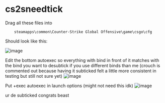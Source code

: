 # cs2sneedtick

Drag all these files into 

		steamapps\common\Counter-Strike Global Offensive\game\csgo\cfg    
	
Should look like this:


![image](https://github.com/z6m/cs2sneedtick/assets/58152411/390f6000-5229-4190-984c-67c6699008e2)

Edit the bottom autoexec so everything with bind in front of it matches with the bind you want to desubtick if you use different binds than me (crouch is commented out because having it subticked felt a little more consistent in testing but still not sure yet)
![image](https://github.com/z6m/cs2sneedtick/assets/58152411/7185e8bf-8c09-49ae-b480-ef612292710e)

Put +exec autoexec in launch options (might not need this idk)
![image](https://github.com/z6m/cs2sneedtick/assets/58152411/af89df06-8001-4ad8-b99f-fcd56cb1cb92)

ur de subticked congrats beast


